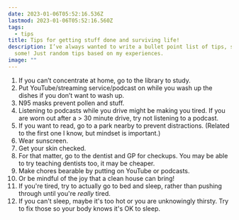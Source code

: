```yaml
---
date: 2023-01-06T05:52:16.536Z
lastmod: 2023-01-06T05:52:16.560Z
tags:
  - tips
title: Tips for getting stuff done and surviving life!
description: I’ve always wanted to write a bullet point list of tips, so here’s
  some! Just random tips based on my experiences.
image: ""
---
```

1. If you can’t concentrate at home, go to the library to study.
2. Put YouTube/streaming service/podcast on while you wash up the dishes if you don’t want to wash up. 
3. N95 masks prevent pollen and stuff.
4. Listening to podcasts while you drive might be making you tired. If you are worn out after a > 30 minute drive, try not listening to a podcast.
5. If you want to read, go to a park nearby to prevent distractions. (Related to the first one I know, but mindset is important.)
6. Wear sunscreen.
7. Get your skin checked.
8. For that matter, go to the dentist and GP for checkups. You may be able to try teaching dentists too, it may be cheaper.
9. Make chores bearable by putting on YouTube or podcasts. 
10. Or be mindful of the joy that a clean house can bring!
11. I﻿f you're tired, try to actually go to bed and sleep, rather than pushing through until you're *really* tired.
12. I﻿f you can't sleep, maybe it's too hot or you are unknowingly thirsty. Try to fix those so your body knows it's OK to sleep.